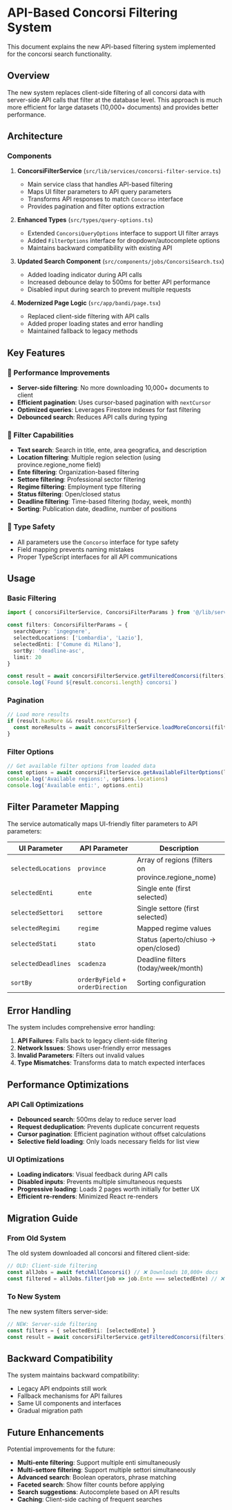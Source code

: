 # API-Based Concorsi Filtering System

This document explains the new API-based filtering system implemented for the concorsi search functionality.

## Overview

The new system replaces client-side filtering of all concorsi data with server-side API calls that filter at the database level. This approach is much more efficient for large datasets (10,000+ documents) and provides better performance.

## Architecture

### Components

1. **ConcorsiFilterService** (`src/lib/services/concorsi-filter-service.ts`)
   - Main service class that handles API-based filtering
   - Maps UI filter parameters to API query parameters
   - Transforms API responses to match `Concorso` interface
   - Provides pagination and filter options extraction

2. **Enhanced Types** (`src/types/query-options.ts`)
   - Extended `ConcorsiQueryOptions` interface to support UI filter arrays
   - Added `FilterOptions` interface for dropdown/autocomplete options
   - Maintains backward compatibility with existing API

3. **Updated Search Component** (`src/components/jobs/ConcorsiSearch.tsx`)
   - Added loading indicator during API calls
   - Increased debounce delay to 500ms for better API performance
   - Disabled input during search to prevent multiple requests

4. **Modernized Page Logic** (`src/app/bandi/page.tsx`)
   - Replaced client-side filtering with API calls
   - Added proper loading states and error handling
   - Maintained fallback to legacy methods

## Key Features

### 🚀 Performance Improvements
- **Server-side filtering**: No more downloading 10,000+ documents to client
- **Efficient pagination**: Uses cursor-based pagination with `nextCursor`
- **Optimized queries**: Leverages Firestore indexes for fast filtering
- **Debounced search**: Reduces API calls during typing

### 🔧 Filter Capabilities
- **Text search**: Search in title, ente, area geografica, and description
- **Location filtering**: Multiple region selection (using province.regione_nome field)
- **Ente filtering**: Organization-based filtering
- **Settore filtering**: Professional sector filtering
- **Regime filtering**: Employment type filtering
- **Status filtering**: Open/closed status
- **Deadline filtering**: Time-based filtering (today, week, month)
- **Sorting**: Publication date, deadline, number of positions

### 🎯 Type Safety
- All parameters use the `Concorso` interface for type safety
- Field mapping prevents naming mistakes
- Proper TypeScript interfaces for all API communications

## Usage

### Basic Filtering
```typescript
import { concorsiFilterService, ConcorsiFilterParams } from '@/lib/services/concorsi-filter-service'

const filters: ConcorsiFilterParams = {
  searchQuery: 'ingegnere',
  selectedLocations: ['Lombardia', 'Lazio'],
  selectedEnti: ['Comune di Milano'],
  sortBy: 'deadline-asc',
  limit: 20
}

const result = await concorsiFilterService.getFilteredConcorsi(filters)
console.log(`Found ${result.concorsi.length} concorsi`)
```

### Pagination
```typescript
// Load more results
if (result.hasMore && result.nextCursor) {
  const moreResults = await concorsiFilterService.loadMoreConcorsi(filters, result.nextCursor)
}
```

### Filter Options
```typescript
// Get available filter options from loaded data
const options = await concorsiFilterService.getAvailableFilterOptions(loadedConcorsi)
console.log('Available regions:', options.locations)
console.log('Available enti:', options.enti)
```

## Filter Parameter Mapping

The service automatically maps UI-friendly filter parameters to API parameters:

| UI Parameter | API Parameter | Description |
|--------------|---------------|-------------|
| `selectedLocations` | `province` | Array of regions (filters on province.regione_nome) |
| `selectedEnti` | `ente` | Single ente (first selected) |
| `selectedSettori` | `settore` | Single settore (first selected) |
| `selectedRegimi` | `regime` | Mapped regime values |
| `selectedStati` | `stato` | Status (aperto/chiuso → open/closed) |
| `selectedDeadlines` | `scadenza` | Deadline filters (today/week/month) |
| `sortBy` | `orderByField` + `orderDirection` | Sorting configuration |

## Error Handling

The system includes comprehensive error handling:

1. **API Failures**: Falls back to legacy client-side filtering
2. **Network Issues**: Shows user-friendly error messages
3. **Invalid Parameters**: Filters out invalid values
4. **Type Mismatches**: Transforms data to match expected interfaces

## Performance Optimizations

### API Call Optimizations
- **Debounced search**: 500ms delay to reduce server load
- **Request deduplication**: Prevents duplicate concurrent requests
- **Cursor pagination**: Efficient pagination without offset calculations
- **Selective field loading**: Only loads necessary fields for list view

### UI Optimizations
- **Loading indicators**: Visual feedback during API calls
- **Disabled inputs**: Prevents multiple simultaneous requests
- **Progressive loading**: Loads 2 pages worth initially for better UX
- **Efficient re-renders**: Minimized React re-renders

## Migration Guide

### From Old System
The old system downloaded all concorsi and filtered client-side:

```typescript
// OLD: Client-side filtering
const allJobs = await fetchAllConcorsi() // ❌ Downloads 10,000+ docs
const filtered = allJobs.filter(job => job.Ente === selectedEnte) // ❌ Client-side filtering
```

### To New System
The new system filters server-side:

```typescript
// NEW: Server-side filtering
const filters = { selectedEnti: [selectedEnte] }
const result = await concorsiFilterService.getFilteredConcorsi(filters) // ✅ Only relevant docs
```

## Backward Compatibility

The system maintains backward compatibility:
- Legacy API endpoints still work
- Fallback mechanisms for API failures
- Same UI components and interfaces
- Gradual migration path

## Future Enhancements

Potential improvements for the future:
- **Multi-ente filtering**: Support multiple enti simultaneously
- **Multi-settore filtering**: Support multiple settori simultaneously
- **Advanced search**: Boolean operators, phrase matching
- **Faceted search**: Show filter counts before applying
- **Search suggestions**: Autocomplete based on API results
- **Caching**: Client-side caching of frequent searches
